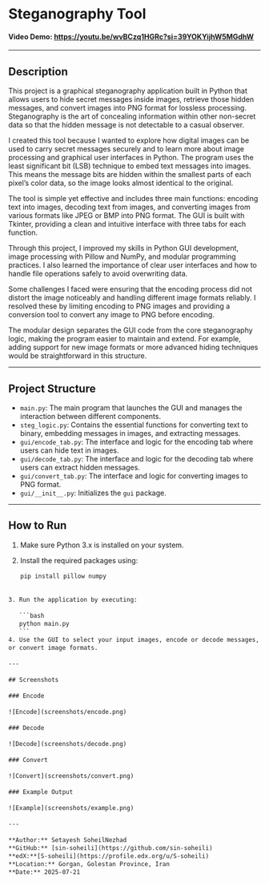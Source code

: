 # Steganography Tool

#### Video Demo: https://youtu.be/wvBCzq1HGRc?si=39YOKYijhW5MGdhW

---

## Description

This project is a graphical steganography application built in Python that allows users to hide secret messages inside images, retrieve those hidden messages, and convert images into PNG format for lossless processing. Steganography is the art of concealing information within other non-secret data so that the hidden message is not detectable to a casual observer.

I created this tool because I wanted to explore how digital images can be used to carry secret messages securely and to learn more about image processing and graphical user interfaces in Python. The program uses the least significant bit (LSB) technique to embed text messages into images. This means the message bits are hidden within the smallest parts of each pixel’s color data, so the image looks almost identical to the original.

The tool is simple yet effective and includes three main functions: encoding text into images, decoding text from images, and converting images from various formats like JPEG or BMP into PNG format. The GUI is built with Tkinter, providing a clean and intuitive interface with three tabs for each function.

Through this project, I improved my skills in Python GUI development, image processing with Pillow and NumPy, and modular programming practices. I also learned the importance of clear user interfaces and how to handle file operations safely to avoid overwriting data.

Some challenges I faced were ensuring that the encoding process did not distort the image noticeably and handling different image formats reliably. I resolved these by limiting encoding to PNG images and providing a conversion tool to convert any image to PNG before encoding.

The modular design separates the GUI code from the core steganography logic, making the program easier to maintain and extend. For example, adding support for new image formats or more advanced hiding techniques would be straightforward in this structure.

---

## Project Structure

- `main.py`: The main program that launches the GUI and manages the interaction between different components.
- `steg_logic.py`: Contains the essential functions for converting text to binary, embedding messages in images, and extracting messages.
- `gui/encode_tab.py`: The interface and logic for the encoding tab where users can hide text in images.
- `gui/decode_tab.py`: The interface and logic for the decoding tab where users can extract hidden messages.
- `gui/convert_tab.py`: The interface and logic for converting images to PNG format.
- `gui/__init__.py`: Initializes the `gui` package.

---

## How to Run

1. Make sure Python 3.x is installed on your system.
2. Install the required packages using:

   ```bash
   pip install pillow numpy
````

3. Run the application by executing:

   ```bash
   python main.py
   ```
4. Use the GUI to select your input images, encode or decode messages, or convert image formats.

---

## Screenshots

### Encode

![Encode](screenshots/encode.png)

### Decode

![Decode](screenshots/decode.png)

### Convert

![Convert](screenshots/convert.png)

### Example Output

![Example](screenshots/example.png)

---

**Author:** Setayesh SoheilNezhad
**GitHub:** [sin-soheili](https://github.com/sin-soheili)
**edX:**[S-soheili](https://profile.edx.org/u/S-soheili)
**Location:** Gorgan, Golestan Province, Iran
**Date:** 2025-07-21

